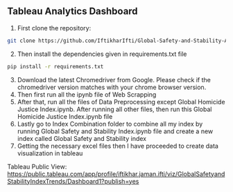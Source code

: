 ## Tableau Analytics Dashboard

1. First clone the repository:
```bash
git clone https://github.com/IftikharIfti/Global-Safety-and-Stability-Analytics.git
```
2. Then install the dependencies given in requirements.txt file
```bash
pip install -r requirements.txt   
```
3. Download the latest Chromedriver from Google. Please check if the chromedriver version matches with your chrome browser version.
4. Then first run all the ipynb file of Web Scrapping
5. After that, run all the files of Data Preprocessing except Global Homicide Justice Index.ipynb. After running all other files, then run this Global Homicide Justice Index.ipynb file
6. Lastly go to Index Combination folder to combine all my index by running Global Safety and Stability Index.ipynb file and create a new index called Global Safety and Stability index
7. Getting the necessary excel files then I have proceeded to create data visualization in tableau

Tableau Public View:
https://public.tableau.com/app/profile/iftikhar.jaman.ifti/viz/GlobalSafetyandStabilityIndexTrends/Dashboard1?publish=yes
